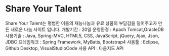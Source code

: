 # Share Your Talent
Share Your Talent는 평범한 이들의 재능나눔과 유료 상품의 부담감을 덜어주고자 만든 새로운 나눔 사이트 입니다.
개발기간 : 20일
운영환경 : Apach Tomcat,OracleDB
사용기술 : Java, Spring-MVC, HTML5, CSS, JavaScript, jQuery, Ajax, Json, JDBC
프레임워크 : Spring Framework, MyBatis, Bootstrap4
사용툴 : Eclipse, Github Desktop, VisualStudioCode
사용 API : 다음지도 API
